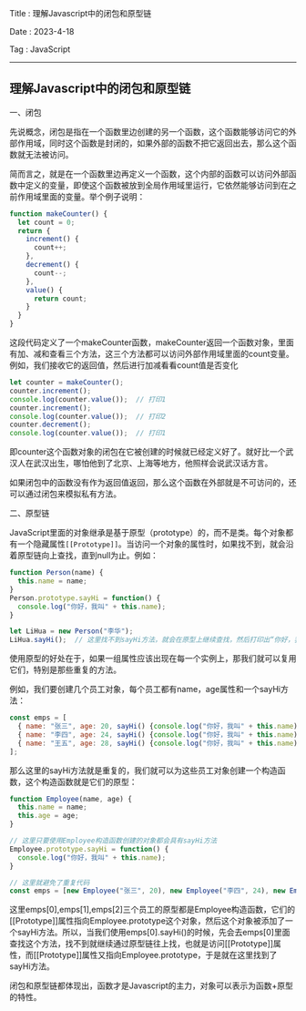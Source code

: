 Title : 理解Javascript中的闭包和原型链

Date : 2023-4-18

Tag : JavaScript

---

## 理解Javascript中的闭包和原型链

一、闭包

先说概念，闭包是指在一个函数里边创建的另一个函数，这个函数能够访问它的外部作用域，同时这个函数是封闭的，如果外部的函数不把它返回出去，那么这个函数就无法被访问。

简而言之，就是在一个函数里边再定义一个函数，这个内部的函数可以访问外部函数中定义的变量，即使这个函数被放到全局作用域里运行，它依然能够访问到在之前作用域里面的变量。举个例子说明：

```javascript
function makeCounter() {
  let count = 0;
  return {
    increment() {
      count++;
    },
    decrement() {
      count--;
    },
    value() {
      return count;
    }
  }
}
```

这段代码定义了一个makeCounter函数，makeCounter返回一个函数对象，里面有加、减和查看三个方法，这三个方法都可以访问外部作用域里面的count变量。例如，我们接收它的返回值，然后进行加减看看count值是否变化

```javascript
let counter = makeCounter();
counter.increment();
console.log(counter.value());  // 打印1
counter.increment();
console.log(counter.value());  // 打印2
counter.decrement();
console.log(counter.value());  // 打印1
```

即counter这个函数对象的闭包在它被创建的时候就已经定义好了。就好比一个武汉人在武汉出生，哪怕他到了北京、上海等地方，他照样会说武汉话方言。

如果闭包中的函数没有作为返回值返回，那么这个函数在外部就是不可访问的，还可以通过闭包来模拟私有方法。



二、原型链

JavaScript里面的对象继承是基于原型（prototype）的，而不是类。每个对象都有一个隐藏属性`[[Prototype]]`。当访问一个对象的属性时，如果找不到，就会沿着原型链向上查找，直到null为止。例如：

```javascript
function Person(name) {
  this.name = name;
}
Person.prototype.sayHi = function() {
  console.log("你好，我叫" + this.name);
}

let LiHua = new Person("李华");
LiHua.sayHi();	// 这里找不到sayHi方法，就会在原型上继续查找，然后打印出“你好，我叫李华”
```

使用原型的好处在于，如果一组属性应该出现在每一个实例上，那我们就可以复用它们，特别是那些重复的方法。

例如，我们要创建几个员工对象，每个员工都有name，age属性和一个sayHi方法：

```javascript
const emps = [
  { name: "张三", age: 20, sayHi() {console.log("你好，我叫" + this.name)} },
  { name: "李四", age: 24, sayHi() {console.log("你好，我叫" + this.name)} },
  { name: "王五", age: 28, sayHi() {console.log("你好，我叫" + this.name)} }
];
```

那么这里的sayHi方法就是重复的，我们就可以为这些员工对象创建一个构造函数，这个构造函数就是它们的原型：

```javascript
function Employee(name, age) {
  this.name = name;
  this.age = age;
}

// 这里只要使用Employee构造函数创建的对象都会具有sayHi方法
Employee.prototype.sayHi = function() {
  console.log("你好，我叫" + this.name);
}

// 这里就避免了重复代码
const emps = [new Employee("张三", 20), new Employee("李四", 24), new Employee("王五", 28)]
```

这里emps[0],emps[1],emps[2]三个员工的原型都是Employee构造函数，它们的[[Prototype]]属性指向Employee.prototype这个对象，然后这个对象被添加了一个sayHi方法。所以，当我们使用emps[0].sayHi()的时候，先会去emps[0]里面查找这个方法，找不到就继续通过原型链往上找，也就是访问[[Prototype]]属性，而[[Prototype]]属性又指向Employee.prototype，于是就在这里找到了sayHi方法。

闭包和原型链都体现出，函数才是Javascript的主力，对象可以表示为函数+原型的特性。

